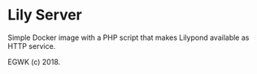 # Lily Server

Simple Docker image with a PHP script that makes Lilypond available as HTTP service.

EGWK (c) 2018.

